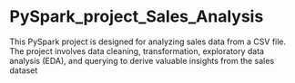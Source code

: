 # PySpark_project_Sales_Analysis

This PySpark project is designed for analyzing sales data from a CSV file. The project involves data cleaning, transformation, exploratory data analysis (EDA), and querying to derive valuable insights from the sales dataset

